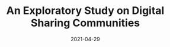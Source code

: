 ---
title: "An Exploratory Study on Digital Sharing Communities"
description: "Applying methods from computational social science to study HDB towns."
date: 2021-04-29
tag: [datascience, socialscience, dataviz, projects]
redirect_to: https://vnck.xyz/digital-sharing-communities-study/
reading_time: 20
---